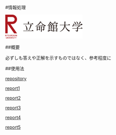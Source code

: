 #情報処理

![image](logo.png)

##概要

必ずしも答えや正解を示すものではなく、参考程度に

##使用法

[repository]()

[report1]()

[report2]()

[report3]()

[report4]()

[report5]()